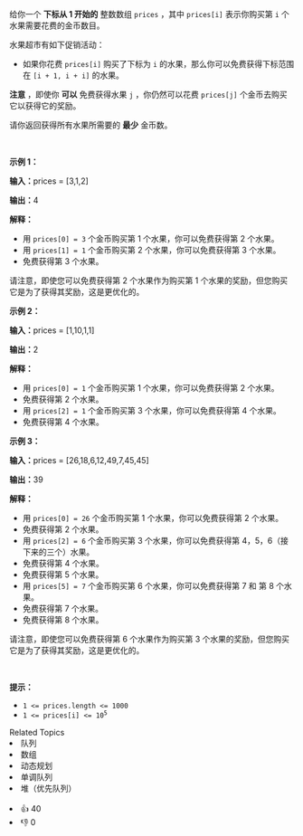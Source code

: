 <p>给你一个 <strong>下标从 1 开始的</strong> 整数数组&nbsp;<code>prices</code>&nbsp;，其中&nbsp;<code>prices[i]</code>&nbsp;表示你购买第 <code>i</code>&nbsp;个水果需要花费的金币数目。</p>

<p>水果超市有如下促销活动：</p>

<ul> 
 <li>如果你花费 <code>prices[i]</code>&nbsp;购买了下标为&nbsp;<code>i</code>&nbsp;的水果，那么你可以免费获得下标范围在&nbsp;<code>[i + 1, i + i]</code>&nbsp;的水果。</li> 
</ul>

<p><strong>注意</strong>&nbsp;，即使你&nbsp;<strong>可以</strong>&nbsp;免费获得水果&nbsp;<code>j</code>&nbsp;，你仍然可以花费&nbsp;<code>prices[j]</code>&nbsp;个金币去购买它以获得它的奖励。</p>

<p>请你返回获得所有水果所需要的 <strong>最少</strong>&nbsp;金币数。</p>

<p>&nbsp;</p>

<p><strong class="example">示例 1：</strong></p>

<div class="example-block"> 
 <p><strong>输入：</strong><span class="example-io">prices = [3,1,2]</span></p> 
</div>

<p><strong>输出：</strong><span class="example-io">4</span></p>

<p><strong>解释：</strong></p>

<ul> 
 <li>用&nbsp;<code>prices[0] = 3</code>&nbsp;个金币购买第 1 个水果，你可以免费获得第 2 个水果。</li> 
 <li>用&nbsp;<code>prices[1] = 1</code>&nbsp;个金币购买第 2 个水果，你可以免费获得第 3 个水果。</li> 
 <li>免费获得第 3 个水果。</li> 
</ul>

<p>请注意，即使您可以免费获得第 2 个水果作为购买第 1 个水果的奖励，但您购买它是为了获得其奖励，这是更优化的。</p>

<p><strong class="example">示例 2：</strong></p>

<div class="example-block"> 
 <p><strong>输入：</strong><span class="example-io">prices = [1,10,1,1]</span></p> 
</div>

<p><strong>输出：</strong><span class="example-io">2</span></p>

<p><strong>解释：</strong></p>

<ul> 
 <li>用&nbsp;<code>prices[0] = 1</code> 个金币购买第 1 个水果，你可以免费获得第 2 个水果。</li> 
 <li>免费获得第 2 个水果。</li> 
 <li>用&nbsp;<code>prices[2] = 1</code> 个金币购买第 3 个水果，你可以免费获得第 4 个水果。</li> 
 <li>免费获得第 4 个水果。</li> 
</ul>

<p><strong class="example">示例 3：</strong></p>

<div class="example-block"> 
 <p><strong>输入：</strong><span class="example-io">prices = [26,18,6,12,49,7,45,45]</span></p> 
</div>

<p><strong>输出：</strong><span class="example-io">39</span></p>

<p><strong>解释：</strong></p>

<ul> 
 <li>用&nbsp;<code>prices[0] = 26</code> 个金币购买第 1 个水果，你可以免费获得第 2 个水果。</li> 
 <li>免费获得第 2 个水果。</li> 
 <li>用&nbsp;<code>prices[2] = 6</code> 个金币购买第 3 个水果，你可以免费获得第 4，5，6（接下来的三个）水果。</li> 
 <li>免费获得第 4 个水果。</li> 
 <li>免费获得第 5&nbsp;个水果。</li> 
 <li>用&nbsp;<code>prices[5] = 7</code>&nbsp;个金币购买第 6 个水果，你可以免费获得第 7 和 第 8 个水果。</li> 
 <li>免费获得第 7&nbsp;个水果。</li> 
 <li>免费获得第 8&nbsp;个水果。</li> 
</ul>

<p>请注意，即使您可以免费获得第 6 个水果作为购买第 3 个水果的奖励，但您购买它是为了获得其奖励，这是更优化的。</p>

<p>&nbsp;</p>

<p><strong>提示：</strong></p>

<ul> 
 <li><code>1 &lt;= prices.length &lt;= 1000</code></li> 
 <li><code>1 &lt;= prices[i] &lt;= 10<sup>5</sup></code></li> 
</ul>

<div><div>Related Topics</div><div><li>队列</li><li>数组</li><li>动态规划</li><li>单调队列</li><li>堆（优先队列）</li></div></div><br><div><li>👍 40</li><li>👎 0</li></div>